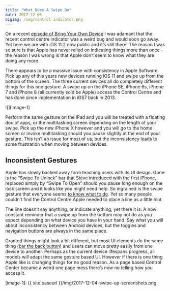 ```yaml
---
title: "What Does A Swipe Do"
date: 2017-12-05
bigimg: /img/control-indicator.png
---
```

On a recent [episode of Bring Your Own Device][1] I was adamant that the recent control centre indicator was a weird bug and would soon go away. Yet here we are with iOS 11.2 now public and it’s still there! The reason I was so sure is that Apple has never relied on indicating things more than once - the reason I was wrong is that Apple don’t seem to know what they are doing any more.

There appears to be a massive issue with consistency in Apple Software. Pick up any of this years new devices running iOS 11 and swipe up from the bottom of the screen. The three current devices all do completely different things for this one gesture. A swipe up on the iPhone SE, iPhone 6s, iPhone 7 and iPhone 8 (all currently sold be Apple) access the Control Centre and has done since implementation in iOS7 back in 2013. 

![][image-1]

Perform the same gesture on the iPad and you will be treated with a floating doc of apps, or the multitasking screen depending on the length of your swipe. Pick up the new iPhone X however and you will go to the home screen or invoke multitasking should you pause slightly at the end of your gesture. This isn’t an issue for most of us, but the inconsistency leads to some frustration when moving between devices.

## Inconsistent Gestures
Apple has slowly backed away form teaching users with its UI design. Gone is the “Swipe To Unlock” bar that Steve introduced with the first iPhone, replaced simply by “Swipe To Open” should you pause long enough on the lock screen and it looks like you might need help. So ingrained is the swipe gesture that everyone seems [to know what to do][2]. Yet so many people couldn’t find the Control Centre Apple needed to place a line as a little hint. 

The line doesn’t say anything, or indicate anything, yet there it is. A now constant reminder that a swipe up from the bottom may not do as you expect depending on what device you have in your hand. Say what you will about inconsistency between Android devices, but the toggles and navigation buttons are always in the same place.

Granted things might look a bit different, but most UI elements do the same thing [(bar the back button)][3] and users can move pretty easily from one device to another. Perhaps as the current device lifespans progress, all models will adapt the same gesture based UI. However if there is one thing Apple like is changing things for no good reason. As a page based Control Center became a weird one page mess there’s now no telling how you access it. 

[1]:	https://www.byodpodcast.com/episodes/episode-28-it-looks-like-this-turkey-is-taking-a-selfie/17/11/2017
[2]:	http://mashable.com/2011/10/13/baby-magazine-ipad/
[3]:	https://www.reddit.com/r/Android/comments/5ktm6g/android_back_button_vs_iphone_no_button/

[image-1]:	{{ site.baseurl }}/img/2017-12-04-swipe-up-screenshots.png